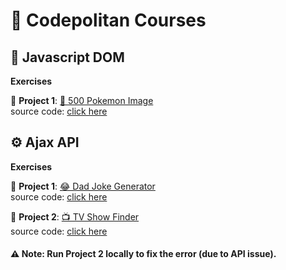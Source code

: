 # 🚀 Codepolitan Courses  
## 📜 Javascript DOM
**Exercises**

📌 **Project 1**: [🐉 500 Pokemon Image](https://akmalscript.github.io/codepolitan/6javascript-dom/pokemon/)  
source code: [click here](https://github.com/akmalscript/codepolitan/tree/main/6javascript-dom/pokemon/)
## ⚙️ Ajax API  
**Exercises** 

📌 **Project 1**: [😂 Dad Joke Generator](https://akmalscript.github.io/codepolitan/8ajax-api/3axios/dadjoke-generator/)  
source code: [click here](https://github.com/akmalscript/codepolitan/tree/main/8ajax-api/3axios/dadjoke-generator)

📌 **Project 2**: [📺 TV Show Finder](https://akmalscript.github.io/codepolitan/8ajax-api/3axios/tv-show/)  
source code: [click here](https://github.com/akmalscript/codepolitan/tree/main/8ajax-api/3axios/tv-show)

#### ⚠️ **Note**: Run Project 2 locally to fix the error (due to API issue).  